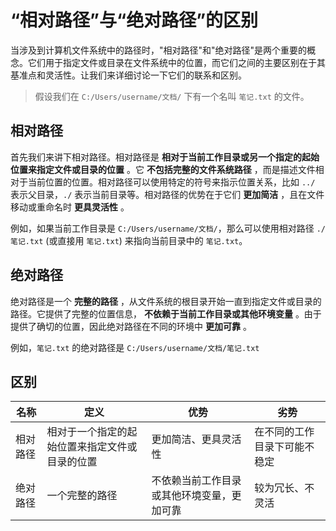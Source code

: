 # “相对路径”与“绝对路径”的区别

当涉及到计算机文件系统中的路径时，"相对路径"和"绝对路径"是两个重要的概念。它们用于指定文件或目录在文件系统中的位置，而它们之间的主要区别在于其基准点和灵活性。让我们来详细讨论一下它们的联系和区别。

> 假设我们在 `C:/Users/username/文档/` 下有一个名叫 `笔记.txt` 的文件。

## 相对路径

首先我们来讲下相对路径。相对路径是 **相对于当前工作目录或另一个指定的起始位置来指定文件或目录的位置** 。它 **不包括完整的文件系统路径** ，而是描述文件相对于当前位置的位置。相对路径可以使用特定的符号来指示位置关系，比如 `../` 表示父目录，`./` 表示当前目录等。相对路径的优势在于它们 **更加简洁** ，且在文件移动或重命名时 **更具灵活性** 。

例如，如果当前工作目录是 `C:/Users/username/文档/`，那么可以使用相对路径 `./笔记.txt` (或直接用 `笔记.txt`) 来指向当前目录中的 `笔记.txt`。

## 绝对路径

绝对路径是一个 **完整的路径** ，从文件系统的根目录开始一直到指定文件或目录的路径。它提供了完整的位置信息， **不依赖于当前工作目录或其他环境变量** 。由于提供了确切的位置，因此绝对路径在不同的环境中 **更加可靠** 。

例如，`笔记.txt` 的绝对路径是 `C:/Users/username/文档/笔记.txt`

## 区别

| 名称 | 定义 | 优势 | 劣势 |
|-----|-----|-----|-----|
| 相对路径 | 相对于一个指定的起始位置来指定文件或目录的位置 | 更加简洁、更具灵活性 | 在不同的工作目录下可能不稳定 |
| 绝对路径 | 一个完整的路径 | 不依赖当前工作目录或其他环境变量，更加可靠 | 较为冗长、不灵活 |
